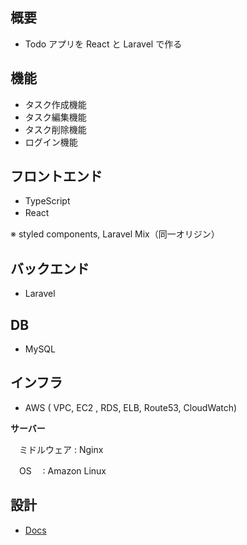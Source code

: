 ## 概要

-   Todo アプリを React と Laravel で作る

## 機能

-   タスク作成機能
-   タスク編集機能
-   タスク削除機能
-   ログイン機能

## フロントエンド

-   TypeScript
-   React　　

 ※   styled components, Laravel Mix（同一オリジン）

## バックエンド

-   Laravel

## DB

-   MySQL

## インフラ
 
-   AWS ( VPC, EC2 , RDS, ELB, Route53, CloudWatch)  

**サーバー**　　

　ミドルウェア : Nginx　　
 
　OS　      : Amazon Linux　　

## 設計

-   [Docs](https://github.com/ryosuke1256/Todo-react-laravel/tree/develop/docs)
